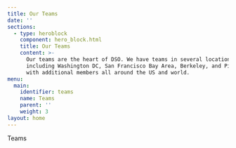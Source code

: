 ```yaml
---
title: Our Teams
date: ''
sections:
  - type: heroblock
    component: hero_block.html
    title: Our Teams
    content: >-
      Our teams are the heart of DSO. We have teams in several locations
      including Washington DC, San Francisco Bay Area, Berkeley, and Pittsburgh
      with additional members all around the US and world.
menu:
  main:
    identifier: teams
    name: Teams
    parent: ''
    weight: 3
layout: home
---
```

Teams
